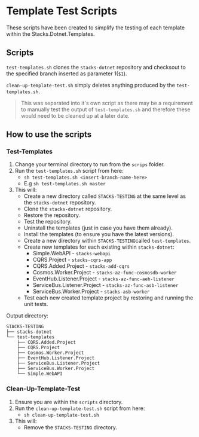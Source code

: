 # Template Test Scripts

These scripts have been created to simplify the testing of each template within the Stacks.Dotnet.Templates.

## Scripts

`test-templates.sh` clones the `stacks-dotnet` repository and checksout to the specified branch inserted as parameter 1(`$1`). 

`clean-up-template-test.sh` simply deletes anything produced by the `test-templates.sh`. 
> This was separated into it's own script as there may be a requirement to manually test the output of `test-templates.sh` and therefore these would need to be cleaned up at a later date. 

## How to use the scripts

### Test-Templates

1. Change your terminal directory to run from the `scrips` folder.
2. Run the `test-templates.sh` script from here:
    - `sh test-templates.sh <insert-branch-name-here>`
    - E.g `sh test-templates.sh master`
3. This will: 
    - Create a new directory called `STACKS-TESTING` at the same level as the `stacks-dotnet` repository.
    - Clone the `stacks-dotnet` repository.
    - Restore the repository.
    - Test the repository.
    - Uninstall the templates (just in case you have them already).
    - Install the templates (to ensure you have the latest versions).
    - Create a new directory within `STACKS-TESTING`called `test-templates`.
    - Create new templates for each existing within `stacks-dotnet`:
        - Simple.WebAPI - `stacks-webapi`
        - CQRS.Project - `stacks-cqrs-app`
        - CQRS.Added.Project - `stacks-add-cqrs`
        - Cosmos.Worker.Project - `stacks-az-func-cosmosdb-worker`
        - EventHub.Listener.Project - `stacks-az-func-aeh-listener`
        - ServiceBus.Listener.Project - `stacks-az-func-asb-listener`
        - ServiceBus.Worker.Project - `stacks-asb-worker`
    - Test each new created template project by restoring and running the unit tests. 

Output directory:

```
STACKS-TESTING
├── stacks-dotnet
└── test-templates
    ├── CQRS.Added.Project
    ├── CQRS.Project
    ├── Cosmos.Worker.Project
    ├── EventHub.Listener.Project
    ├── ServiceBus.Listener.Project
    ├── ServiceBus.Worker.Project
    └── Simple.WebAPI
```

### Clean-Up-Template-Test

1. Ensure you are within the `scripts` directory.
2. Run the `clean-up-template-test.sh` script from here:
    - `sh clean-up-template-test.sh`
3. This will:
    - Remove the `STACKS-TESTING` directory.


